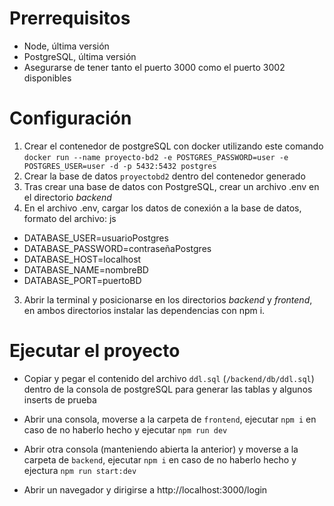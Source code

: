 # Prerrequisitos

- Node, última versión
- PostgreSQL, última versión
- Asegurarse de tener tanto el puerto 3000 como el puerto 3002 disponibles

# Configuración

1. Crear el contenedor de postgreSQL con docker utilizando este comando `docker run --name proyecto-bd2 -e POSTGRES_PASSWORD=user -e POSTGRES_USER=user -d -p 5432:5432 postgres`
2. Crear la base de datos `proyectobd2` dentro del contenedor generado
3. Tras crear una base de datos con PostgreSQL, crear un archivo .env en el directorio _backend_
4. En el archivo .env, cargar los datos de conexión a la base de datos, formato del archivo:
   js

- DATABASE_USER=usuarioPostgres
- DATABASE_PASSWORD=contraseñaPostgres
- DATABASE_HOST=localhost
- DATABASE_NAME=nombreBD
- DATABASE_PORT=puertoBD

3. Abrir la terminal y posicionarse en los directorios _backend_ y _frontend_, en ambos directorios instalar las dependencias con npm i.

# Ejecutar el proyecto

- Copiar y pegar el contenido del archivo `ddl.sql` (`/backend/db/ddl.sql`) dentro de la consola de postgreSQL para generar las tablas y algunos inserts de prueba

- Abrir una consola, moverse a la carpeta de `frontend`, ejecutar `npm i` en caso de no haberlo hecho y ejecutar `npm run dev`

- Abrir otra consola (manteniendo abierta la anterior) y moverse a la carpeta de `backend`, ejecutar `npm i` en caso de no haberlo hecho y ejectura `npm run start:dev`

- Abrir un navegador y dirigirse a http://localhost:3000/login
